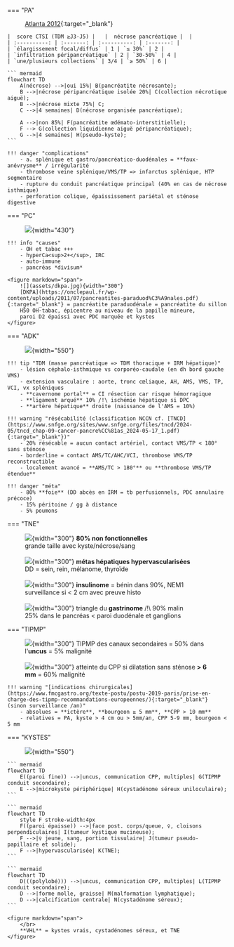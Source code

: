 === "PA"
    <figure markdown="span">
        [Atlanta 2012](https://onclepaul.net/wp-content/uploads/2011/07/pancr%C3%A9atites-Atlanta-r%C3%A9vis%C3%A9-2012FILEminimizer.pdf){:target="_blank"}  
    </figure>

    |  score CTSI (TDM ≥J3-J5) |   |  nécrose pancréatique |  | 
    | :----------: | :-------: | :----------: | :-------: |
    | `élargissement focal/diffus` | 1 | `≤ 30%` | 2 |
    | `infiltration péripancréatique` | 2 | `30-50%` | 4 |
    | `une/plusieurs collections` | 3/4 | `≥ 50%` | 6 |

    ``` mermaid
    flowchart TD
        A(nécrose) -->|oui 15%| B(pancréatite nécrosante);
        B -->|nécrose péripancréatique isolée 20%| C(collection nécrotique aiguë);
        B -->|nécrose mixte 75%| C;
        C -->|4 semaines| D(nécrose organisée pancréatique);

        A -->|non 85%| F(pancréatite œdémato-interstitielle);
        F --> G(collection liquidienne aiguë péripancréatique);
        G -->|4 semaines| H(pseudo-kyste);
    ```

    !!! danger "complications"
        - a. splénique et gastro/pancréatico-duodénales = **faux-anévrysme** / irrégularité
        - thrombose veine splénique/VMS/TP => infarctus splénique, HTP segmentaire
        - rupture du conduit pancréatique principal (40% en cas de nécrose isthmique)
        - perforation colique, épaississement pariétal et sténose digestive


=== "PC"
    <figure markdown="span">
        ![](assets/PC.jpg){width="430"}
    </figure>

    !!! info "causes"
        - OH et tabac +++
        - hyperCa<sup>2+</sup>, IRC
        - auto-immune
        - pancréas *divisum* 

    <figure markdown="span">
        ![](assets/dkpa.jpg){width="300"}
        [DKPA](https://onclepaul.fr/wp-content/uploads/2011/07/pancreatites-paraduod%C3%A9nales.pdf){:target="_blank"} = pancréatite paraduodénale = pancréatite du sillon  
        H50 OH-tabac, épicentre au niveau de la papille mineure,  
        paroi D2 épaissi avec PDC marquée et kystes
    </figure>


=== "ADK"
    <figure markdown="span">
        ![](assets/anatpanc.jpg){width="550"}
    </figure>

    !!! tip "TDM (masse pancréatique => TDM thoracique + IRM hépatique)"
        - lésion céphalo-isthmique vs corporéo-caudale (en dh bord gauche VMS)
        - extension vasculaire : aorte, tronc cœliaque, AH, AMS, VMS, TP, VCI, vx spléniques
        - **cavernome portal** = CI résection car risque hémorragique
        - **ligament arqué** 10% /!\ ischémie hépatique si DPC
        - **artère hépatique** droite (naissance de l'AMS = 10%)

    !!! warning "résécabilité (classification NCCN cf. [TNCD](https://www.snfge.org/sites/www.snfge.org/files/tncd/2024-05/tncd_chap-09-cancer-pancre%CC%81as_2024-05-17_1.pdf){:target="_blank"})"
        - 20% résécable = aucun contact artériel, contact VMS/TP < 180° sans sténose
        - borderline = contact AMS/TC/AHC/VCI, thrombose VMS/TP reconstructible
        - localement avancé = **AMS/TC > 180°** ou **thrombose VMS/TP étendue**

    !!! danger "méta"
        - 80% **foie** (DD abcès en IRM = tb perfusionnels, PDC annulaire précoce)
        - 15% péritoine / gg à distance
        - 5% poumons


=== "TNE"
    <figure markdown="span">
        ![](assets/TNE.jpg){width="300"}
        **80% non fonctionnelles**  
        grande taille avec kyste/nécrose/sang  
        </br>
        ![](assets/metashyper.jpg){width="300"}
        **métas hépatiques hypervascularisées**  
        DD = sein, rein, mélanome, thyroïde  
        </br>
        ![](assets/insulinome.jpg){width="300"}
        **insulinome** = bénin dans 90%, NEM1  
        surveillance si < 2 cm avec preuve histo  
        </br>
        ![](assets/gastrinome.jpg){width="300"}
        triangle du **gastrinome** /!\ 90% malin  
        25% dans le pancréas < paroi duodénale et ganglions
    </figure>  


=== "TIPMP"
    <figure markdown="span">
        ![](assets/tipmp.jpg){width="300"}
        TIPMP des canaux secondaires = 50% dans l'**uncus** = 5% malignité  
        </br>
        ![](assets/tipmpcpp.jpg){width="300"}
        atteinte du CPP si dilatation sans sténose **> 6 mm** = 60% malignité  
    </figure> 

    !!! warning "[indications chirurgicales](https://www.fmcgastro.org/texte-postu/postu-2019-paris/prise-en-charge-des-tipmp-recommandations-europeennes/){:target="_blank"} (sinon surveillance /an)"
        - absolues = **ictère**, **bourgeon ≥ 5 mm**, **CPP > 10 mm**
        - relatives = PA, kyste > 4 cm ou > 5mm/an, CPP 5-9 mm, bourgeon < 5 mm


=== "KYSTES"
    <figure markdown="span">
        ![](assets/kystespanc.jpg){width="550"}
    </figure> 

    ``` mermaid
    flowchart TD
        E((paroi fine)) -->|uncus, communication CPP, multiples| G(TIPMP conduit secondaire); 
        E -->|microkyste périphérique| H(cystadénome séreux uniloculaire);
    ```

    ``` mermaid
    flowchart TD
        style F stroke-width:4px
        F((paroi épaisse)) -->|face post. corps/queue, ♀, cloisons perpendiculaires| I(tumeur kystique mucineuse);
        F -->|♀ jeune, sang, portion tissulaire| J(tumeur pseudo-papillaire et solide); 
        F -->|hypervascularisée| K(TNE);
    ```

    ``` mermaid
    flowchart TD
        D(((polylobé))) -->|uncus, communication CPP, multiples| L(TIPMP conduit secondaire);
        D -->|forme molle, graisse| M(malformation lymphatique);
        D -->|calcification centrale| N(cystadénome séreux);
    ```

    <figure markdown="span">
        </br>
        **VHL** = kystes vrais, cystadénomes séreux, et TNE
    </figure> 